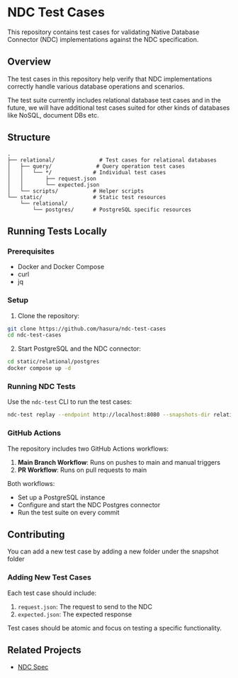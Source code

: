 # NDC Test Cases

This repository contains test cases for validating Native Database Connector (NDC) implementations against the NDC specification.

## Overview

The test cases in this repository help verify that NDC implementations correctly handle various database operations and scenarios. 

The test suite currently includes relational database test cases and in the future, we will have additional test cases suited for other 
kinds of databases like NoSQL, document DBs etc.

## Structure

```
.
├── relational/              # Test cases for relational databases
│   ├── query/              # Query operation test cases
│   │   └── */             # Individual test cases
│   │       ├── request.json
│   │       └── expected.json
│   └── scripts/           # Helper scripts
└── static/                # Static test resources
    └── relational/       
        └── postgres/      # PostgreSQL specific resources
```

## Running Tests Locally

### Prerequisites

- Docker and Docker Compose
- curl
- jq

### Setup

1. Clone the repository:
```bash
git clone https://github.com/hasura/ndc-test-cases
cd ndc-test-cases
```

2. Start PostgreSQL and the NDC connector:
```bash
cd static/relational/postgres
docker compose up -d
```

### Running NDC Tests 

Use the `ndc-test` CLI to run the test cases:

```bash
ndc-test replay --endpoint http://localhost:8080 --snapshots-dir relational
```

### GitHub Actions

The repository includes two GitHub Actions workflows:

1. **Main Branch Workflow**: Runs on pushes to main and manual triggers
2. **PR Workflow**: Runs on pull requests to main

Both workflows:
- Set up a PostgreSQL instance
- Configure and start the NDC Postgres connector
- Run the test suite on every commit

## Contributing

You can add a new test case by adding a new folder under the snapshot folder 

### Adding New Test Cases

Each test case should include:
1. `request.json`: The request to send to the NDC
2. `expected.json`: The expected response

Test cases should be atomic and focus on testing a specific functionality.


## Related Projects

- [NDC Spec](https://github.com/hasura/ndc-spec)
